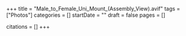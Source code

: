 +++
title = "Male_to_Female_Uni_Mount_(Assembly_View).avif"
tags = ["Photos"]
categories = []
startDate = ""
draft = false
pages = []

citations = []
+++
